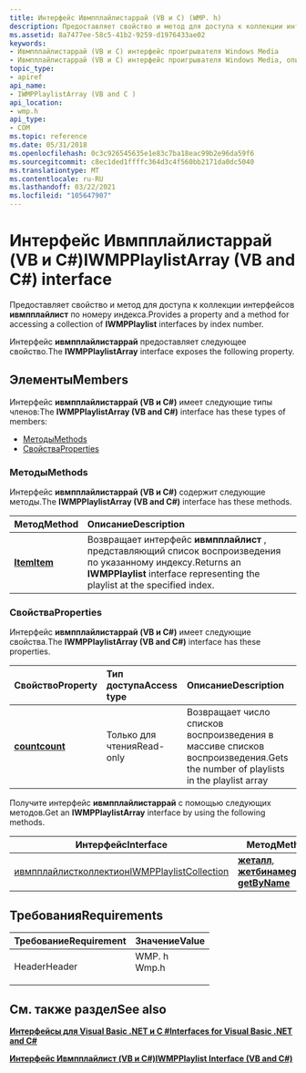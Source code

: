 ```yaml
---
title: Интерфейс Ивмпплайлистаррай (VB и C) (WMP. h)
description: Предоставляет свойство и метод для доступа к коллекции интерфейсов Ивмпплайлист по номеру индекса. Интерфейс Ивмпплайлистаррай предоставляет следующее свойство.
ms.assetid: 8a7477ee-58c5-41b2-9259-d1976433ae02
keywords:
- Ивмпплайлистаррай (VB и C) интерфейс проигрывателя Windows Media
- Ивмпплайлистаррай (VB и C) интерфейс проигрывателя Windows Media, описание
topic_type:
- apiref
api_name:
- IWMPPlaylistArray (VB and C )
api_location:
- wmp.h
api_type:
- COM
ms.topic: reference
ms.date: 05/31/2018
ms.openlocfilehash: 0c3c926545635e1e83c7ba18eac99b2e96da59f6
ms.sourcegitcommit: c8ec1ded1ffffc364d3c4f560bb2171da0dc5040
ms.translationtype: MT
ms.contentlocale: ru-RU
ms.lasthandoff: 03/22/2021
ms.locfileid: "105647907"
---
```

# <a name="iwmpplaylistarray-vb-and-c-interface"></a><span data-ttu-id="0ccec-105">Интерфейс Ивмпплайлистаррай (VB и C#)</span><span class="sxs-lookup"><span data-stu-id="0ccec-105">IWMPPlaylistArray (VB and C#) interface</span></span>

<span data-ttu-id="0ccec-106">Предоставляет свойство и метод для доступа к коллекции интерфейсов **ивмпплайлист** по номеру индекса.</span><span class="sxs-lookup"><span data-stu-id="0ccec-106">Provides a property and a method for accessing a collection of **IWMPPlaylist** interfaces by index number.</span></span>

<span data-ttu-id="0ccec-107">Интерфейс **ивмпплайлистаррай** предоставляет следующее свойство.</span><span class="sxs-lookup"><span data-stu-id="0ccec-107">The **IWMPPlaylistArray** interface exposes the following property.</span></span>

## <a name="members"></a><span data-ttu-id="0ccec-108">Элементы</span><span class="sxs-lookup"><span data-stu-id="0ccec-108">Members</span></span>

<span data-ttu-id="0ccec-109">Интерфейс **ивмпплайлистаррай (VB и C#)** имеет следующие типы членов:</span><span class="sxs-lookup"><span data-stu-id="0ccec-109">The **IWMPPlaylistArray (VB and C#)** interface has these types of members:</span></span>

-   [<span data-ttu-id="0ccec-110">Методы</span><span class="sxs-lookup"><span data-stu-id="0ccec-110">Methods</span></span>](#methods)
-   [<span data-ttu-id="0ccec-111">Свойства</span><span class="sxs-lookup"><span data-stu-id="0ccec-111">Properties</span></span>](#properties)

### <a name="methods"></a><span data-ttu-id="0ccec-112">Методы</span><span class="sxs-lookup"><span data-stu-id="0ccec-112">Methods</span></span>

<span data-ttu-id="0ccec-113">Интерфейс **ивмпплайлистаррай (VB и C#)** содержит следующие методы.</span><span class="sxs-lookup"><span data-stu-id="0ccec-113">The **IWMPPlaylistArray (VB and C#)** interface has these methods.</span></span>



| <span data-ttu-id="0ccec-114">Метод</span><span class="sxs-lookup"><span data-stu-id="0ccec-114">Method</span></span>                                                                   | <span data-ttu-id="0ccec-115">Описание</span><span class="sxs-lookup"><span data-stu-id="0ccec-115">Description</span></span>                                                                                        |
|:-------------------------------------------------------------------------|:---------------------------------------------------------------------------------------------------|
| [<span data-ttu-id="0ccec-116">**Item**</span><span class="sxs-lookup"><span data-stu-id="0ccec-116">**Item**</span></span>](wmplibiwmpplaylistarray-iwmpplaylistarray-item--vb-and-c.md) | <span data-ttu-id="0ccec-117">Возвращает интерфейс **ивмпплайлист** , представляющий список воспроизведения по указанному индексу.</span><span class="sxs-lookup"><span data-stu-id="0ccec-117">Returns an **IWMPPlaylist** interface representing the playlist at the specified index.</span></span><br/> |



 

### <a name="properties"></a><span data-ttu-id="0ccec-118">Свойства</span><span class="sxs-lookup"><span data-stu-id="0ccec-118">Properties</span></span>

<span data-ttu-id="0ccec-119">Интерфейс **ивмпплайлистаррай (VB и C#)** имеет следующие свойства.</span><span class="sxs-lookup"><span data-stu-id="0ccec-119">The **IWMPPlaylistArray (VB and C#)** interface has these properties.</span></span>



| <span data-ttu-id="0ccec-120">Свойство</span><span class="sxs-lookup"><span data-stu-id="0ccec-120">Property</span></span>                                                                              | <span data-ttu-id="0ccec-121">Тип доступа</span><span class="sxs-lookup"><span data-stu-id="0ccec-121">Access type</span></span>          | <span data-ttu-id="0ccec-122">Описание</span><span class="sxs-lookup"><span data-stu-id="0ccec-122">Description</span></span>                                                   |
|:--------------------------------------------------------------------------------------|:---------------------|:--------------------------------------------------------------|
| [<span data-ttu-id="0ccec-123">**count**</span><span class="sxs-lookup"><span data-stu-id="0ccec-123">**count**</span></span>](wmplibiwmpplaylistarray-iwmpplaylistarray-count--vb-and-c.md)<br/> | <span data-ttu-id="0ccec-124">Только для чтения</span><span class="sxs-lookup"><span data-stu-id="0ccec-124">Read-only</span></span><br/> | <span data-ttu-id="0ccec-125">Возвращает число списков воспроизведения в массиве списков воспроизведения.</span><span class="sxs-lookup"><span data-stu-id="0ccec-125">Gets the number of playlists in the playlist array</span></span><br/> |



 

<span data-ttu-id="0ccec-126">Получите интерфейс **ивмпплайлистаррай** с помощью следующих методов.</span><span class="sxs-lookup"><span data-stu-id="0ccec-126">Get an **IWMPPlaylistArray** interface by using the following methods.</span></span>



| <span data-ttu-id="0ccec-127">Интерфейс</span><span class="sxs-lookup"><span data-stu-id="0ccec-127">Interface</span></span>                                                      | <span data-ttu-id="0ccec-128">Метод</span><span class="sxs-lookup"><span data-stu-id="0ccec-128">Method</span></span>                                                                                                                                                                               |
|----------------------------------------------------------------|--------------------------------------------------------------------------------------------------------------------------------------------------------------------------------------|
| [<span data-ttu-id="0ccec-129">ивмпплайлистколлектион</span><span class="sxs-lookup"><span data-stu-id="0ccec-129">IWMPPlaylistCollection</span></span>](iwmpplaylistcollection--vb-and-c.md) | <span data-ttu-id="0ccec-130">[**жеталл**](wmplibiwmpplaylistcollection-iwmpplaylistcollection-getall--vb-and-c.md), [ **жетбинаме**](wmplibiwmpplaylistcollection-iwmpplaylistcollection-getbyname--vb-and-c.md)</span><span class="sxs-lookup"><span data-stu-id="0ccec-130">[**getAll**](wmplibiwmpplaylistcollection-iwmpplaylistcollection-getall--vb-and-c.md), [**getByName**](wmplibiwmpplaylistcollection-iwmpplaylistcollection-getbyname--vb-and-c.md)</span></span> |



 

## <a name="requirements"></a><span data-ttu-id="0ccec-131">Требования</span><span class="sxs-lookup"><span data-stu-id="0ccec-131">Requirements</span></span>



| <span data-ttu-id="0ccec-132">Требование</span><span class="sxs-lookup"><span data-stu-id="0ccec-132">Requirement</span></span> | <span data-ttu-id="0ccec-133">Значение</span><span class="sxs-lookup"><span data-stu-id="0ccec-133">Value</span></span> |
|-------------------|----------------------------------------------------------------------------------|
| <span data-ttu-id="0ccec-134">Header</span><span class="sxs-lookup"><span data-stu-id="0ccec-134">Header</span></span><br/> | <dl> <span data-ttu-id="0ccec-135"><dt>WMP. h</dt></span><span class="sxs-lookup"><span data-stu-id="0ccec-135"><dt>Wmp.h</dt></span></span> </dl> |



## <a name="see-also"></a><span data-ttu-id="0ccec-136">См. также раздел</span><span class="sxs-lookup"><span data-stu-id="0ccec-136">See also</span></span>

<dl> <dt>

[<span data-ttu-id="0ccec-137">**Интерфейсы для Visual Basic .NET и C #**</span><span class="sxs-lookup"><span data-stu-id="0ccec-137">**Interfaces for Visual Basic .NET and C#**</span></span>](interfaces-for-visual-basic--net-and-c.md)
</dt> <dt>

[<span data-ttu-id="0ccec-138">**Интерфейс Ивмпплайлист (VB и C#)**</span><span class="sxs-lookup"><span data-stu-id="0ccec-138">**IWMPPlaylist Interface (VB and C#)**</span></span>](iwmpplaylist--vb-and-c.md)
</dt> </dl>

 

 





